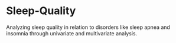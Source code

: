 # Sleep-Quality
Analyzing sleep quality in relation to disorders like sleep apnea and insomnia through univariate and multivariate analysis.
